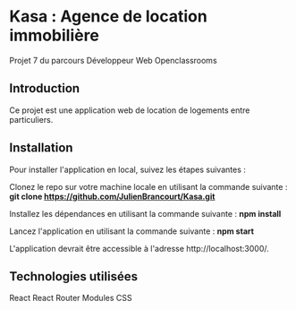 # Kasa : Agence de location immobilière

Projet 7 du parcours Développeur Web Openclassrooms

## Introduction

Ce projet est une application web de location de logements entre particuliers.

## Installation

Pour installer l'application en local, suivez les étapes suivantes :

Clonez le repo sur votre machine locale en utilisant la commande suivante :
**git clone https://github.com/JulienBrancourt/Kasa.git**

Installez les dépendances en utilisant la commande suivante :
**npm install**

Lancez l'application en utilisant la commande suivante :
**npm start**

L'application devrait être accessible à l'adresse http://localhost:3000/.

## Technologies utilisées

React
React Router
Modules CSS
